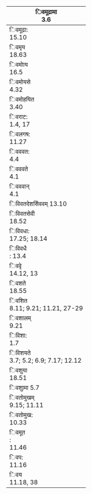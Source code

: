 | िवमूढामा<br/>3.6                       |
| -------------------------------------- |
| िवमूढा:<br/>15.10                      |
| िवमृय<br/>18.63                        |
| िवमोाय<br/>16.5                        |
| िवमोयसे<br/>4.32                       |
| िवमोहयित<br/>3.40                      |
| िवराट:<br/>1.4, 17                     |
| िवलगष:<br/>11.27                       |
| िवववत:<br/>4.4                         |
| िवववते<br/>4.1                         |
| िवववान्<br/>4.1                        |
| िविवतदेशसेिववम् 13.10                  |
| िविवतसेवी<br/>18.52                    |
| िविवधा:<br/>17.25; 18.14               |
| िविवधै<br/>: 13.4                      |
| िववृे<br/>14.12, 13                    |
| िवशते<br/>18.55                        |
| िवशित<br/>8.11; 9.21; 11.21, 27-29     |
| िवशालम्<br/>9.21                       |
| िविशा:<br/>1.7                         |
| िविशयते<br/>3.7; 5.2; 6.9; 7.17; 12.12 |
| िवशुया<br/>18.51                       |
| िवशुामा 5.7                            |
| िवतोमुखम्<br/>9.15; 11.11              |
| िवतोमुख:<br/>10.33                     |
| िवमूत<br/>:<br/>11.46                  |
| िवप:<br/>11.16                         |
| िवय<br/>11.18, 38                      |
